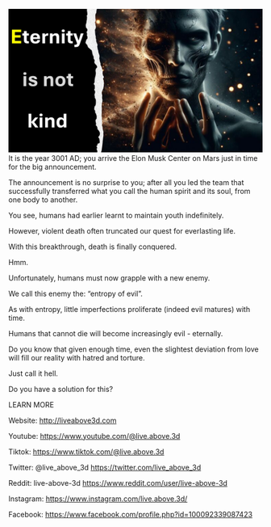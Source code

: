 ![Video cover image](cover.jpeg)
It is the year 3001 AD; you arrive the Elon Musk Center on Mars just in time for the big announcement.

The announcement is no surprise to you; after all you led the team that successfully transferred what you call the human spirit and its soul, from one body to another.

You see, humans had earlier learnt to maintain youth indefinitely.

However, violent death often truncated our quest for everlasting life.

With this breakthrough, death is finally conquered.

Hmm.

Unfortunately, humans must now grapple with a new enemy.

We call this enemy the: “entropy of evil”.

As with entropy, little imperfections proliferate (indeed evil matures) with time.

Humans that cannot die will become increasingly evil - eternally.

Do you know that given enough time, even the slightest deviation from love will fill our reality with hatred and torture.

Just call it hell.

Do you have a solution for this?

LEARN MORE

Website: http://liveabove3d.com

Youtube: https://www.youtube.com/@live.above.3d

Tiktok: https://www.tiktok.com/@live.above.3d

Twitter: @live_above_3d https://twitter.com/live_above_3d

Reddit: live-above-3d https://www.reddit.com/user/live-above-3d

Instagram: https://www.instagram.com/live.above.3d/

Facebook: https://www.facebook.com/profile.php?id=100092339087423
